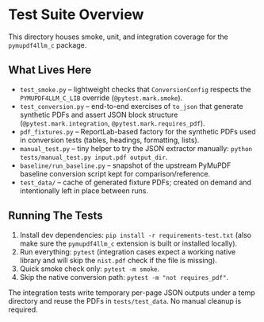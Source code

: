 # Test Suite Overview

This directory houses smoke, unit, and integration coverage for the `pymupdf4llm_c` package.

## What Lives Here
- `test_smoke.py` – lightweight checks that `ConversionConfig` respects the `PYMUPDF4LLM_C_LIB` override (`@pytest.mark.smoke`).
- `test_conversion.py` – end-to-end exercises of `to_json` that generate synthetic PDFs and assert JSON block structure (`@pytest.mark.integration`, `@pytest.mark.requires_pdf`).
- `pdf_fixtures.py` – ReportLab-based factory for the synthetic PDFs used in conversion tests (tables, headings, formatting, lists).
- `manual_test.py` – tiny helper to try the JSON extractor manually: `python tests/manual_test.py input.pdf output_dir`.
- `baseline/run_baseline.py` – snapshot of the upstream PyMuPDF baseline conversion script kept for comparison/reference.
- `test_data/` – cache of generated fixture PDFs; created on demand and intentionally left in place between runs.

## Running The Tests
1. Install dev dependencies: `pip install -r requirements-test.txt` (also make sure the `pymupdf4llm_c` extension is built or installed locally).
2. Run everything: `pytest` (integration cases expect a working native library and will skip the `nist.pdf` check if the file is missing).
3. Quick smoke check only: `pytest -m smoke`.
4. Skip the native conversion path: `pytest -m "not requires_pdf"`.

The integration tests write temporary per-page JSON outputs under a temp directory and reuse the PDFs in `tests/test_data`. No manual cleanup is required.
